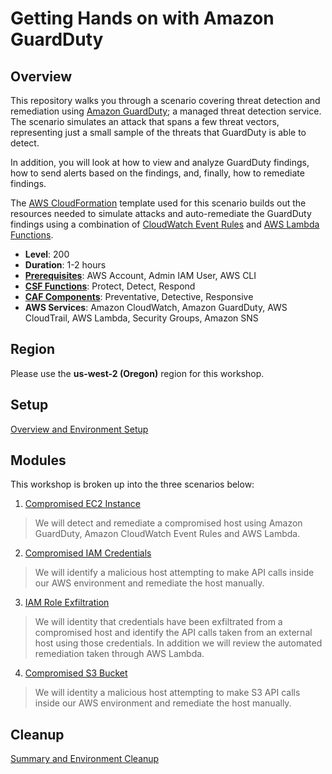 # Getting Hands on with Amazon GuardDuty

## Overview
This repository walks you through a scenario covering threat detection and remediation using <a href="https://aws.amazon.com/guardduty/" target="_blank">Amazon GuardDuty</a>; a managed threat detection service. The scenario simulates an attack that spans a few threat vectors, representing just a small sample of the threats that GuardDuty is able to detect.

In addition, you will look at how to view and analyze GuardDuty findings, how to send alerts based on the findings, and, finally, how to remediate findings.

The <a href="https://aws.amazon.com/cloudformation/" target="_blank">AWS CloudFormation</a> template used for this scenario builds out the resources needed to simulate attacks and auto-remediate the GuardDuty findings using a combination of <a href="https://docs.aws.amazon.com/AmazonCloudWatch/latest/events/WhatIsCloudWatchEvents.html" target="_blank">CloudWatch Event Rules</a> and <a href="https://aws.amazon.com/lambda/" target="_blank">AWS Lambda Functions</a>.  

* **Level**: 200
* **Duration**: 1-2 hours
* **<a href="https://awssecworkshops.com/getting-started/" target="_blank">Prerequisites</a>**: AWS Account, Admin IAM User, AWS CLI
* **<a href="https://www.nist.gov/cyberframework/online-learning/components-framework" target="_blank">CSF Functions</a>**: Protect, Detect, Respond
* **<a href="https://d0.awsstatic.com/whitepapers/AWS_CAF_Security_Perspective.pdf" target="_blank">CAF Components</a>**: Preventative, Detective, Responsive
* **AWS Services**: Amazon CloudWatch, Amazon GuardDuty, AWS CloudTrail, AWS Lambda, Security Groups, Amazon SNS

## Region
Please use the **us-west-2 (Oregon)** region for this workshop.

## Setup

[Overview and Environment Setup](./setup.md)

## Modules

This workshop is broken up into the three scenarios below:

1. [Compromised EC2 Instance](./scenario1/index.md)
> We will detect and remediate a compromised host using Amazon GuardDuty, Amazon CloudWatch Event Rules and AWS Lambda.

2. [Compromised IAM Credentials](./scenario2/index.md)
> We will identify a malicious host attempting to make API calls inside our AWS environment and remediate the host manually.

3. [IAM Role Exfiltration](./scenario3/index.md)
> We will identity that credentials have been exfiltrated from a compromised host and identify the API calls taken from an external host using those credentials. In addition we will review the automated remediation taken through AWS Lambda.

4. [Compromised S3 Bucket](./scenario4/index.md)
> We will identity a malicious host attempting to make S3 API calls inside our AWS environment and remediate the host manually.

## Cleanup

[Summary and Environment Cleanup](./summary.md)
